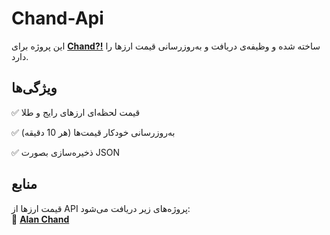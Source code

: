 # **Chand-Api**

این پروژه برای **[Chand?!](https://github.com/CertMusashi/Chand)** ساخته شده و وظیفه‌ی دریافت و به‌روزرسانی قیمت ارزها را دارد.

## **ویژگی‌ها**
✅ قیمت لحظه‌ای ارزهای رایج و طلا 

✅ به‌روزرسانی خودکار قیمت‌ها (هر 10 دقیقه)  

✅ ذخیره‌سازی بصورت JSON 

## **منابع**  
قیمت ارزها از API پروژه‌های زیر دریافت می‌شود:  
🔗 **[Alan Chand](https://alanchand.com/)**
